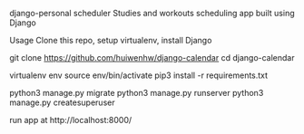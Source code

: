 django-personal scheduler
Studies and workouts scheduling app built using Django 

Usage
Clone this repo, setup virtualenv, install Django

git clone https://github.com/huiwenhw/django-calendar
cd django-calendar

virtualenv env
source env/bin/activate
pip3 install -r requirements.txt

python3 manage.py migrate
python3 manage.py runserver
python3 manage.py createsuperuser

run app at http://localhost:8000/
